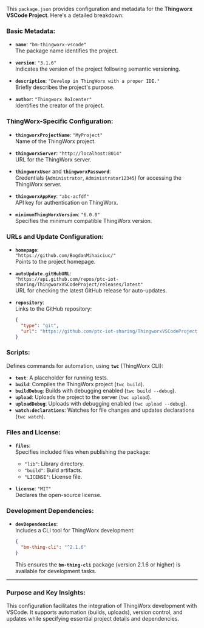 This `package.json` provides configuration and metadata for the **Thingworx VSCode Project**. Here's a detailed breakdown:

### Basic Metadata:
- **`name`**: `"bm-thingworx-vscode"`  
  The package name identifies the project.

- **`version`**: `"3.1.6"`  
  Indicates the version of the project following semantic versioning.

- **`description`**: `"Develop in ThingWorx with a proper IDE."`  
  Briefly describes the project's purpose.

- **`author`**: `"Thingworx RoIcenter"`  
  Identifies the creator of the project.

### ThingWorx-Specific Configuration:
- **`thingworxProjectName`**: `"MyProject"`  
  Name of the ThingWorx project.

- **`thingworxServer`**: `"http://localhost:8014"`  
  URL for the ThingWorx server.

- **`thingworxUser`** and **`thingworxPassword`**:  
  Credentials (`Administrator`, `Administrator12345`) for accessing the ThingWorx server.

- **`thingworxAppKey`**: `"abc-acfdf"`  
  API key for authentication on ThingWorx.

- **`minimumThingWorxVersion`**: `"6.0.0"`  
  Specifies the minimum compatible ThingWorx version.

### URLs and Update Configuration:
- **`homepage`**:  
  `"https://github.com/BogdanMihaiciuc/"`  
  Points to the project homepage.

- **`autoUpdate.gitHubURL`**:  
  `"https://api.github.com/repos/ptc-iot-sharing/ThingworxVSCodeProject/releases/latest"`  
  URL for checking the latest GitHub release for auto-updates.

- **`repository`**:  
  Links to the GitHub repository:
  ```json
  {
    "type": "git",
    "url": "https://github.com/ptc-iot-sharing/ThingworxVSCodeProject.git"
  }
  ```

### Scripts:
Defines commands for automation, using **`twc`** (ThingWorx CLI):
- **`test`**: A placeholder for running tests.
- **`build`**: Compiles the ThingWorx project (`twc build`).
- **`buildDebug`**: Builds with debugging enabled (`twc build --debug`).
- **`upload`**: Uploads the project to the server (`twc upload`).
- **`uploadDebug`**: Uploads with debugging enabled (`twc upload --debug`).
- **`watch:declarations`**: Watches for file changes and updates declarations (`twc watch`).

### Files and License:
- **`files`**:  
  Specifies included files when publishing the package:
  - `"lib"`: Library directory.
  - `"build"`: Build artifacts.
  - `"LICENSE"`: License file.
  
- **`license`**: `"MIT"`  
  Declares the open-source license.

### Development Dependencies:
- **`devDependencies`**:  
  Includes a CLI tool for ThingWorx development:
  ```json
  {
    "bm-thing-cli": "^2.1.6"
  }
  ```  
  This ensures the **`bm-thing-cli`** package (version 2.1.6 or higher) is available for development tasks.

---

### Purpose and Key Insights:
This configuration facilitates the integration of ThingWorx development with VSCode. It supports automation (builds, uploads), version control, and updates while specifying essential project details and dependencies.